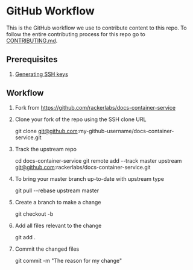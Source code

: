 # GitHub Workflow

This is the GitHub workflow we use to contribute content to this repo. To follow the entire contributing process for this repo go to [CONTRIBUTING.md](CONTRIBUTING.md).

## Prerequisites

1. [Generating SSH keys](https://help.github.com/articles/generating-ssh-keys/)

## Workflow

1. Fork from https://github.com/rackerlabs/docs-container-service

2. Clone your fork of the repo using the SSH clone URL

    git clone git@github.com:my-github-username/docs-container-service.git

3. Track the upstream repo

    cd docs-container-service
    git remote add --track master upstream git@github.com:rackerlabs/docs-container-service.git

4. To bring your master branch up-to-date with upstream type

	  git pull --rebase upstream master

5. Create a branch to make a change

    git checkout -b <new branch>

6. Add all files relevant to the change

    git add .

7. Commit the changed files

    git commit -m "The reason for my change"
